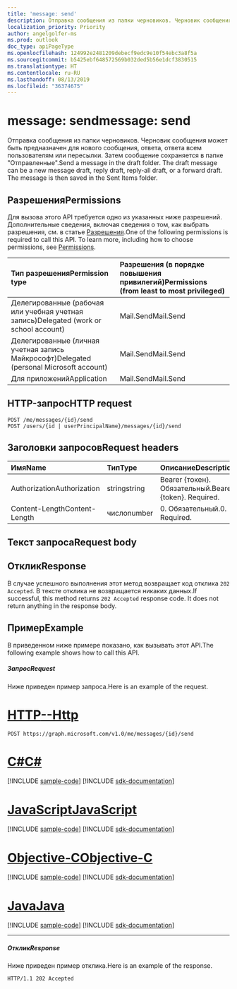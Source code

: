 ```yaml
---
title: 'message: send'
description: Отправка сообщения из папки черновиков. Черновик сообщения может быть предназначен для нового сообщения, ответа, ответа всем пользователям или
localization_priority: Priority
author: angelgolfer-ms
ms.prod: outlook
doc_type: apiPageType
ms.openlocfilehash: 124992e2481209debecf9edc9e10f54ebc3a8f5a
ms.sourcegitcommit: b5425ebf648572569b032ded5b56e1dcf3830515
ms.translationtype: HT
ms.contentlocale: ru-RU
ms.lasthandoff: 08/13/2019
ms.locfileid: "36374675"
---
```

# <a name="message-send"></a><span data-ttu-id="b2bf9-104">message: send</span><span class="sxs-lookup"><span data-stu-id="b2bf9-104">message: send</span></span>

<span data-ttu-id="b2bf9-p102">Отправка сообщения из папки черновиков. Черновик сообщения может быть предназначен для нового сообщения, ответа, ответа всем пользователям или пересылки. Затем сообщение сохраняется в папке "Отправленные".</span><span class="sxs-lookup"><span data-stu-id="b2bf9-p102">Send a message in the draft folder. The draft message can be a new message draft, reply draft, reply-all draft, or a forward draft. The message is then saved in the Sent Items folder.</span></span>

## <a name="permissions"></a><span data-ttu-id="b2bf9-108">Разрешения</span><span class="sxs-lookup"><span data-stu-id="b2bf9-108">Permissions</span></span>

<span data-ttu-id="b2bf9-p103">Для вызова этого API требуется одно из указанных ниже разрешений. Дополнительные сведения, включая сведения о том, как выбрать разрешения, см. в статье [Разрешения](/graph/permissions-reference).</span><span class="sxs-lookup"><span data-stu-id="b2bf9-p103">One of the following permissions is required to call this API. To learn more, including how to choose permissions, see [Permissions](/graph/permissions-reference).</span></span>

|<span data-ttu-id="b2bf9-111">Тип разрешения</span><span class="sxs-lookup"><span data-stu-id="b2bf9-111">Permission type</span></span>      | <span data-ttu-id="b2bf9-112">Разрешения (в порядке повышения привилегий)</span><span class="sxs-lookup"><span data-stu-id="b2bf9-112">Permissions (from least to most privileged)</span></span>              |
|:--------------------|:---------------------------------------------------------|
|<span data-ttu-id="b2bf9-113">Делегированные (рабочая или учебная учетная запись)</span><span class="sxs-lookup"><span data-stu-id="b2bf9-113">Delegated (work or school account)</span></span> | <span data-ttu-id="b2bf9-114">Mail.Send</span><span class="sxs-lookup"><span data-stu-id="b2bf9-114">Mail.Send</span></span>    |
|<span data-ttu-id="b2bf9-115">Делегированные (личная учетная запись Майкрософт)</span><span class="sxs-lookup"><span data-stu-id="b2bf9-115">Delegated (personal Microsoft account)</span></span> | <span data-ttu-id="b2bf9-116">Mail.Send</span><span class="sxs-lookup"><span data-stu-id="b2bf9-116">Mail.Send</span></span>    |
|<span data-ttu-id="b2bf9-117">Для приложений</span><span class="sxs-lookup"><span data-stu-id="b2bf9-117">Application</span></span> | <span data-ttu-id="b2bf9-118">Mail.Send</span><span class="sxs-lookup"><span data-stu-id="b2bf9-118">Mail.Send</span></span> |

## <a name="http-request"></a><span data-ttu-id="b2bf9-119">HTTP-запрос</span><span class="sxs-lookup"><span data-stu-id="b2bf9-119">HTTP request</span></span>

<!-- { "blockType": "ignored" } -->

```http
POST /me/messages/{id}/send
POST /users/{id | userPrincipalName}/messages/{id}/send
```

## <a name="request-headers"></a><span data-ttu-id="b2bf9-120">Заголовки запросов</span><span class="sxs-lookup"><span data-stu-id="b2bf9-120">Request headers</span></span>

| <span data-ttu-id="b2bf9-121">Имя</span><span class="sxs-lookup"><span data-stu-id="b2bf9-121">Name</span></span>       | <span data-ttu-id="b2bf9-122">Тип</span><span class="sxs-lookup"><span data-stu-id="b2bf9-122">Type</span></span> | <span data-ttu-id="b2bf9-123">Описание</span><span class="sxs-lookup"><span data-stu-id="b2bf9-123">Description</span></span>|
|:---------------|:--------|:----------|
| <span data-ttu-id="b2bf9-124">Authorization</span><span class="sxs-lookup"><span data-stu-id="b2bf9-124">Authorization</span></span>  | <span data-ttu-id="b2bf9-125">string</span><span class="sxs-lookup"><span data-stu-id="b2bf9-125">string</span></span>  | <span data-ttu-id="b2bf9-p104">Bearer {токен}. Обязательный.</span><span class="sxs-lookup"><span data-stu-id="b2bf9-p104">Bearer {token}. Required.</span></span> |
| <span data-ttu-id="b2bf9-128">Content-Length</span><span class="sxs-lookup"><span data-stu-id="b2bf9-128">Content-Length</span></span> | <span data-ttu-id="b2bf9-129">число</span><span class="sxs-lookup"><span data-stu-id="b2bf9-129">number</span></span> | <span data-ttu-id="b2bf9-130">0. Обязательный.</span><span class="sxs-lookup"><span data-stu-id="b2bf9-130">0. Required.</span></span> |

## <a name="request-body"></a><span data-ttu-id="b2bf9-131">Текст запроса</span><span class="sxs-lookup"><span data-stu-id="b2bf9-131">Request body</span></span>

## <a name="response"></a><span data-ttu-id="b2bf9-132">Отклик</span><span class="sxs-lookup"><span data-stu-id="b2bf9-132">Response</span></span>

<span data-ttu-id="b2bf9-p105">В случае успешного выполнения этот метод возвращает код отклика `202 Accepted`. В тексте отклика не возвращается никаких данных.</span><span class="sxs-lookup"><span data-stu-id="b2bf9-p105">If successful, this method returns `202 Accepted` response code. It does not return anything in the response body.</span></span>

## <a name="example"></a><span data-ttu-id="b2bf9-135">Пример</span><span class="sxs-lookup"><span data-stu-id="b2bf9-135">Example</span></span>

<span data-ttu-id="b2bf9-136">В приведенном ниже примере показано, как вызывать этот API.</span><span class="sxs-lookup"><span data-stu-id="b2bf9-136">The following example shows how to call this API.</span></span>

##### <a name="request"></a><span data-ttu-id="b2bf9-137">Запрос</span><span class="sxs-lookup"><span data-stu-id="b2bf9-137">Request</span></span>

<span data-ttu-id="b2bf9-138">Ниже приведен пример запроса.</span><span class="sxs-lookup"><span data-stu-id="b2bf9-138">Here is an example of the request.</span></span>

# <a name="httptabhttp"></a>[<span data-ttu-id="b2bf9-139">HTTP</span><span class="sxs-lookup"><span data-stu-id="b2bf9-139">--Http</span></span>](#tab/http)
<!-- {
  "blockType": "request",
  "name": "message_send"
}-->

```http
POST https://graph.microsoft.com/v1.0/me/messages/{id}/send
```
# <a name="ctabcsharp"></a>[<span data-ttu-id="b2bf9-140">C#</span><span class="sxs-lookup"><span data-stu-id="b2bf9-140">C#</span></span>](#tab/csharp)
[!INCLUDE [sample-code](../includes/snippets/csharp/message-send-csharp-snippets.md)]
[!INCLUDE [sdk-documentation](../includes/snippets/snippets-sdk-documentation-link.md)]

# <a name="javascripttabjavascript"></a>[<span data-ttu-id="b2bf9-141">JavaScript</span><span class="sxs-lookup"><span data-stu-id="b2bf9-141">JavaScript</span></span>](#tab/javascript)
[!INCLUDE [sample-code](../includes/snippets/javascript/message-send-javascript-snippets.md)]
[!INCLUDE [sdk-documentation](../includes/snippets/snippets-sdk-documentation-link.md)]

# <a name="objective-ctabobjc"></a>[<span data-ttu-id="b2bf9-142">Objective-C</span><span class="sxs-lookup"><span data-stu-id="b2bf9-142">Objective-C</span></span>](#tab/objc)
[!INCLUDE [sample-code](../includes/snippets/objc/message-send-objc-snippets.md)]
[!INCLUDE [sdk-documentation](../includes/snippets/snippets-sdk-documentation-link.md)]

# <a name="javatabjava"></a>[<span data-ttu-id="b2bf9-143">Java</span><span class="sxs-lookup"><span data-stu-id="b2bf9-143">Java</span></span>](#tab/java)
[!INCLUDE [sample-code](../includes/snippets/java/message-send-java-snippets.md)]
[!INCLUDE [sdk-documentation](../includes/snippets/snippets-sdk-documentation-link.md)]

---


##### <a name="response"></a><span data-ttu-id="b2bf9-144">Отклик</span><span class="sxs-lookup"><span data-stu-id="b2bf9-144">Response</span></span>

<span data-ttu-id="b2bf9-145">Ниже приведен пример отклика.</span><span class="sxs-lookup"><span data-stu-id="b2bf9-145">Here is an example of the response.</span></span>
<!-- {
  "blockType": "response",
  "truncated": true
} -->

```http
HTTP/1.1 202 Accepted
```

<!-- uuid: 8fcb5dbc-d5aa-4681-8e31-b001d5168d79
2015-10-25 14:57:30 UTC -->
<!-- {
  "type": "#page.annotation",
  "description": "message: send",
  "keywords": "",
  "section": "documentation",
  "tocPath": "",
  "suppressions": [
  ]
}-->
